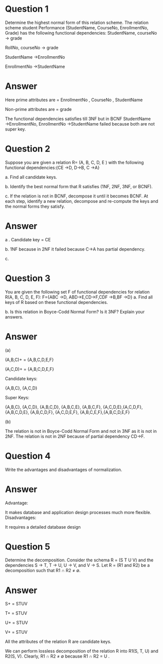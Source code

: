 # Question 1

Determine the highest normal form of this relation scheme. The relation scheme student Performance (StudentName, CourseNo, EnrollmentNo, Grade) has the following functional dependencies:
StudentName, courseNo → grade

RollNo, courseNo → grade

StudentName →EnrollmentNo

EnrollmentNo →StudentName

# Answer

Here prime attributes are = EnrollmentNo , CourseNo , StudentName

Non-prime attributes are = grade

The functional dependencies satisfies till 3NF but in BCNF StudentName →EnrollmentNo, EnrollmentNo →StudentName failed because both are not super key.

# Question 2

Suppose you are given a relation R= (A, B, C, D, E ) with the following functional dependencies:{CE →D, D→B, C →A}

a. Find all candidate keys.

b. Identify the best normal form that R satisfies (1NF, 2NF, 3NF, or BCNF).

c. If the relation is not in BCNF, decompose it until it becomes BCNF. At each step, identify a new relation, decompose and re-compute the keys and the normal forms they satisfy.

# Answer

a . Candidate key = CE

b. 1NF because in 2NF it failed because C->A has partial dependency.

c.

# Question 3

You are given the following set F of functional dependencies for relation R(A, B, C, D, E, F): F={ABC →D, ABD→E,CD→F,CDF →B,BF →D} a. Find all keys of R based on these functional dependencies.

b. Is this relation in Boyce-Codd Normal Form? Is it 3NF? Explain your answers.

# Answer

(a)

(A,B,C)+ = {A,B,C,D,E,F}

(A,C,D)+ = {A,B,C,D,E,F}

Candidate keys:

{A,B,C}, {A,C,D}

Super Keys:

{A,B,C}, {A,C,D}, {A,B,C,D}, {A,B,C,E}, {A,B,C,F}, {A,C,D,E},{A,C,D,F}, {A,B,C,D,E}, {A,B,C,D,F}, {A,C,D,E,F}, {A,B,C,E,F},{A,B,C,D,E,F}

(b)

The relation is not in Boyce-Codd Normal Form and not in 3NF as it is not in 2NF. The relation is not in 2NF because of partial dependency CD→F.

# Question 4

Write the advantages and disadvantages of normalization.

# Answer

Advantage:

It makes database and application design processes much more flexible.
Disadvantages:

It requires a detailed database design

# Question 5

Determine the decomposition. Consider the schema R = (S T U V) and the dependencies S → T, T → U, U → V, and V → S. Let R = (R1 and R2) be a decomposition such that R1 ∩ R2 ≠ ∅.


# Answer

S+ = STUV

T+ = STUV

U+ = STUV

V+ = STUV

All the attributes of the relation R are candidate keys.

We can perform lossless decomposition of the relation R into R1(S, T, U) and R2(S, V). Clearly, R1 ∩ R2 ≠ ∅ because R1 ∩ R2 = U .